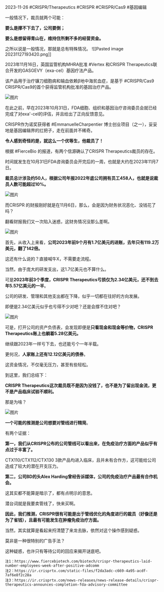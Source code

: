 2023-11-26
#CRISPR/Therapeutics #CRISPR #CRISPR/Cas9 #基因编辑



一般情况下，裁员就两个可能：

**要么是撑不下去了，公司要倒；**

**要么是想留得青山在，维持住所剩不多的经营资金。**

之所以说是一般情况，那就是总有特殊情况。
![[Pasted image 20231127193420.png]]


2023年11月16日，英国监管机构MHRA批准 #Vertex 和CRISPR Therapeutics联合开发的GASGEVY（exa-cel）基因疗法产品。

该产品用于治疗镰刀细胞病和输血依赖β地中海贫血症，是基于 #CRISPR/Cas9 CRISPR/Cas9的首个获得监管机构批准的基因治疗产品。

![图片](https://mmbiz.qpic.cn/mmbiz_png/icugQvAnqxTrfy9cKJaYpbO0X7VecbxRkaOMYSpCzHBVzeGV54YhbYsP6Ay7kjnapzxF2q2pmuJDblgxfibYTa0g/640?wx_fmt=png&from=appmsg&tp=wxpic&wxfrom=5&wx_lazy=1&wx_co=1)

在此之前，早在2023年10月31日，FDA细胞、组织和基因治疗咨询委员会就已经完成了对exa'-cel的评估，并且给出了正向反馈意见。

CRISPR作为诺奖获得者 #EmmanuelleCharpentier 博士创业项目（之一），妥妥地是基因编辑界的扛把子，走在前面并不稀奇。

**令人感到奇怪的是，就这么一个优等生，他裁员了！**

根据 #FierceBio 的报道，有两个信源确认了CRISPR Therapeutics裁员的存在。

时间就发生在10月31日FDA咨询委员会开完后的一周，也就是大约在2023年11月7日。

**裁员总计涉及约50人，根据公司年报2022年底公司拥有员工458人，也就是说裁员人数可能超过10%。**

![图片](https://mmbiz.qpic.cn/mmbiz_png/icugQvAnqxTrfy9cKJaYpbO0X7VecbxRkoFuP77dwBGKIAib0vtoLscB2j16G6AT3ibAT2lvpvS91zTVOYr4Yn4wg/640?wx_fmt=png&from=appmsg&tp=wxpic&wxfrom=5&wx_lazy=1&wx_co=1)

而CRISPR 的财报刚好就是在11月6日，那么，会是因为财务状况恶化、没钱花了吗？

翻看财报我们又一次陷入迷惑，这财务情况没那么差啊。

![图片](https://mmbiz.qpic.cn/mmbiz_png/icugQvAnqxTrfy9cKJaYpbO0X7VecbxRkIViba93CbY10r240a9MF3DdUYOjOsWY67hTbIIv1QhGFaQ2Os7l7eSw/640?wx_fmt=png&from=appmsg&tp=wxpic&wxfrom=5&wx_lazy=1&wx_co=1)

首先，从收入上来看，**公司2023年前9个月有1.7亿美元的进账，去年只有119.2万美元，翻了142倍。**

这还有什么说的？直接喊牛X，不需要走流程。

当然，由于庞大的研发支出，这1.7亿美元也不算什么。

可是**2023年前3个季度，CRISPR Therapeutics亏损仅为2.34亿美元，还不到去年5.57亿美元的一半**。

公司的研发、管理和其他支出都在下降，似乎一切都在往好的方向发展。

即便是2.34亿美元似乎也亏得不少对吧？还是会撑不住对吧？

![图片](https://mmbiz.qpic.cn/mmbiz_png/icugQvAnqxTrfy9cKJaYpbO0X7VecbxRk63yFoxQ8wDvWFLIamJicicibqNdJ4KIFfcpyHngwZ5QINBhsianDWYgjKg/640?wx_fmt=png&from=appmsg&tp=wxpic&wxfrom=5&wx_lazy=1&wx_co=1)

可是，打开公司的资产负债表，会发现即便是**只看现金和现金等价物，CRISPR Therapeutics账上也躺着5.28亿美元。**

继续跟2023年一样亏下去，也还能亏个一年半载。

更何况，**人家账上还有12.12亿美元的债券**。

这资金情况，不仅毫无压力，甚至有些轻松。

到这里，我们总结下：

**CRISPR Therapeutics这次裁员既不是因为没钱了，也不是为了留出现金流，更不是产品临床试验不顺利。**

那是为啥？

![图片](https://mmbiz.qpic.cn/mmbiz_png/icugQvAnqxTrfy9cKJaYpbO0X7VecbxRkJgvxeyEU9iaR8ZVPDWXyOuJiaeYdibkDYO693D4KeASs1MvCdOnwxIqZA/640?wx_fmt=png&from=appmsg&tp=wxpic&wxfrom=5&wx_lazy=1&wx_co=1)

**一个可能的推测是公司想要对管线进行精简**。

有两个证据：

**第一，我们从CRISPR公布的公司管线可以看出来，在免疫治疗方面的产品似乎有点过于丰富了。**

CTX110/CTX112/CTX130 3款产品均进入临床，且并未有合作方，这可能给公司造成了较大的潜在开支压力。

**第二，公司BD的头Alex Harding曾经告诉媒体，公司的免疫治疗产品最有合作机会。**

这其实都不能算是暗示了，都有点明示的意思。

潜台词就是我要卖管线了，快来买啊。

**因此，我们推测，CRISPR很有可能是出于管线优化的角度进行的裁员（好像还是为了省钱），且最有可能发生在肿瘤免疫治疗方面。**

当然，其实就算是看起来捋清楚了来龙去脉，依然对这个操作感到疑惑。

莫非是一种很特别的广告手法？

这种疑惑，也许只有等待公司的回应来揭开谜底吧。


  

```
注1：https://www.fiercebiotech.com/biotech/crispr-therapeutics-laid-number-employees-week-after-positive-adcomm
注2：https://ir.crisprtx.com/static-files/f2da3adc-c669-4a95-acdf-7af6e8f2c28a
注3：https://ir.crisprtx.com/news-releases/news-release-details/crispr-therapeutics-announces-completion-fda-advisory-committee
```
